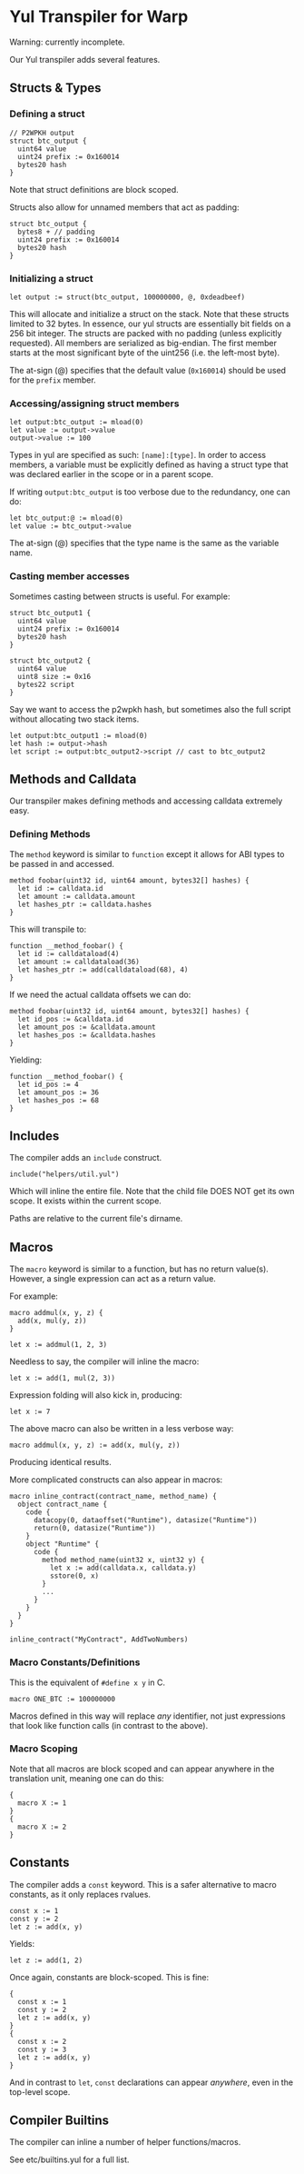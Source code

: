 # Yul Transpiler for Warp

Warning: currently incomplete.

Our Yul transpiler adds several features.

## Structs & Types

### Defining a struct

``` yul
// P2WPKH output
struct btc_output {
  uint64 value
  uint24 prefix := 0x160014
  bytes20 hash
}
```

Note that struct definitions are block scoped.

Structs also allow for unnamed members that act as padding:

``` yul
struct btc_output {
  bytes8 + // padding
  uint24 prefix := 0x160014
  bytes20 hash
}
```

### Initializing a struct

``` yul
let output := struct(btc_output, 100000000, @, 0xdeadbeef)
```

This will allocate and initialize a struct on the stack. Note that these
structs limited to 32 bytes. In essence, our yul structs are essentially bit
fields on a 256 bit integer. The structs are packed with no padding (unless
explicitly requested). All members are serialized as big-endian. The first
member starts at the most significant byte of the uint256 (i.e. the left-most
byte).

The at-sign (@) specifies that the default value (`0x160014`) should be used
for the `prefix` member.

### Accessing/assigning struct members

``` yul
let output:btc_output := mload(0)
let value := output->value
output->value := 100
```

Types in yul are specified as such: `[name]:[type]`. In order to access
members, a variable must be explicitly defined as having a struct type that was
declared earlier in the scope or in a parent scope.

If writing `output:btc_output` is too verbose due to the redundancy, one can do:

``` yul
let btc_output:@ := mload(0)
let value := btc_output->value
```

The at-sign (@) specifies that the type name is the same as the variable name.

### Casting member accesses

Sometimes casting between structs is useful. For example:

``` yul
struct btc_output1 {
  uint64 value
  uint24 prefix := 0x160014
  bytes20 hash
}

struct btc_output2 {
  uint64 value
  uint8 size := 0x16
  bytes22 script
}
```

Say we want to access the p2wpkh hash, but sometimes also the full script
without allocating two stack items.

``` yul
let output:btc_output1 := mload(0)
let hash := output->hash
let script := output:btc_output2->script // cast to btc_output2
```

## Methods and Calldata

Our transpiler makes defining methods and accessing calldata extremely easy.

### Defining Methods

The `method` keyword is similar to `function` except it allows for ABI types to
be passed in and accessed.

``` yul
method foobar(uint32 id, uint64 amount, bytes32[] hashes) {
  let id := calldata.id
  let amount := calldata.amount
  let hashes_ptr := calldata.hashes
}
```

This will transpile to:

``` yul
function __method_foobar() {
  let id := calldataload(4)
  let amount := calldataload(36)
  let hashes_ptr := add(calldataload(68), 4)
}
```

If we need the actual calldata offsets we can do:

``` yul
method foobar(uint32 id, uint64 amount, bytes32[] hashes) {
  let id_pos := &calldata.id
  let amount_pos := &calldata.amount
  let hashes_pos := &calldata.hashes
}
```

Yielding:

``` yul
function __method_foobar() {
  let id_pos := 4
  let amount_pos := 36
  let hashes_pos := 68
}
```

## Includes

The compiler adds an `include` construct.

```
include("helpers/util.yul")
```

Which will inline the entire file. Note that the child file DOES NOT get its
own scope. It exists within the current scope.

Paths are relative to the current file's dirname.

## Macros

The `macro` keyword is similar to a function, but has no return value(s).
However, a single expression can act as a return value.

For example:

``` yul
macro addmul(x, y, z) {
  add(x, mul(y, z))
}

let x := addmul(1, 2, 3)
```

Needless to say, the compiler will inline the macro:

``` yul
let x := add(1, mul(2, 3))
```

Expression folding will also kick in, producing:

``` yul
let x := 7
```

The above macro can also be written in a less verbose way:

``` yul
macro addmul(x, y, z) := add(x, mul(y, z))
```

Producing identical results.

More complicated constructs can also appear in macros:

``` yul
macro inline_contract(contract_name, method_name) {
  object contract_name {
    code {
      datacopy(0, dataoffset("Runtime"), datasize("Runtime"))
      return(0, datasize("Runtime"))
    }
    object "Runtime" {
      code {
        method method_name(uint32 x, uint32 y) {
          let x := add(calldata.x, calldata.y)
          sstore(0, x)
        }
        ...
      }
    }
  }
}

inline_contract("MyContract", AddTwoNumbers)
```

### Macro Constants/Definitions

This is the equivalent of `#define x y` in C.

``` yul
macro ONE_BTC := 100000000
```

Macros defined in this way will replace _any_ identifier, not just expressions
that look like function calls (in contrast to the above).

### Macro Scoping

Note that all macros are block scoped and can appear anywhere in the
translation unit, meaning one can do this:

``` yul
{
  macro X := 1
}
{
  macro X := 2
}
```

## Constants

The compiler adds a `const` keyword. This is a safer alternative to macro
constants, as it only replaces rvalues.

``` yul
const x := 1
const y := 2
let z := add(x, y)
```

Yields:

``` yul
let z := add(1, 2)
```

Once again, constants are block-scoped. This is fine:

``` yul
{
  const x := 1
  const y := 2
  let z := add(x, y)
}
{
  const x := 2
  const y := 3
  let z := add(x, y)
}
```

And in contrast to `let`, `const` declarations can appear _anywhere_, even in
the top-level scope.

## Compiler Builtins

The compiler can inline a number of helper functions/macros.

See etc/builtins.yul for a full list.
